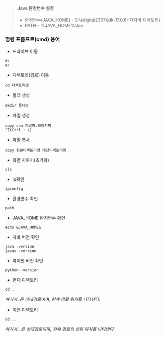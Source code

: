 > #### Java 환경변수 설정
>
> * 환경변수(JAVA_HOME) - C:\kdigital2307\jdk-17.0.8+7(자바 디렉토리)
> * PATH - %JAVA_HOME%\bin

### 명령 프롬프트(cmd) 용어
* 드라이브 이동
```
d:
e:
```
* 디렉토리(경로) 이동
```
cd 디렉토리명
```
* 폴더 생성
```
mkdir 폴더명
```
* 파일 생성
```
copy con 파일명.확장자명
^Z(Ctrl + z)
```
* 파일 복사
```
copy 원본디렉토리명 대상디렉토리명
```
* 화면 지우기(초기화)
```
cls
```
* ip확인
```
ipconfig
```
* 환경변수 확인
```
path
```
* JAVA_HOME 환경변수 확인
```
echo &JAVA_HOME&
```
* 자바 버전 확인
```
java -version
javac -version
```
* 파이썬 버전 확인
```
python -version
```

* 현재 디렉토리
```
cd .
```
*여기서 .은 상대경로이며, 현재 경로 위치를 나타낸다.*
* 이전 디렉토리
```
cd ..
```
*여기서 ..은 상대경로이며, 현재 경로의 상위 위치를 나타낸다.*
